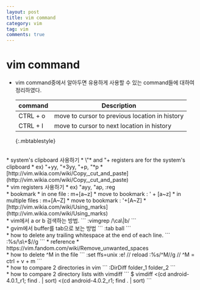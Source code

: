 ```yaml
---
layout: post
title: vim command
category: vim
tag: vim
comments: true
---
```


# vim command
* vim command중에서 알아두면 유용하게 사용할 수 있는 command들에 대하여 정리하였다.


    | command | Description |
    | ------- | ----------- |
    | CTRL + o | move to cursor to previous location in history |
    | CTRL + I | move to cursor to next location in history |
    {:.mbtablestyle}

<br />
* system's clipboard 사용하기
  * \"* and "+ registers are for the system's clipboard
      * ex) "+yy, "+3yy, "+p, "*p
  * [http://vim.wikia.com/wiki/Copy,_cut_and_paste](http://vim.wikia.com/wiki/Copy,_cut_and_paste)

<br />
* vim registers 사용하기
  * ex) "ayy, "ap, :reg

<br />
* bookmark
  * in one file : m+[a~z]
  * move to bookmark : '  + [a~z]
  * in multiple files : m+[A~Z]
  * move to bookmark : '+[A~Z]
  *  [http://vim.wikia.com/wiki/Using_marks](http://vim.wikia.com/wiki/Using_marks)

<br />
* vim에서 a or b 검색하는 방법.
```
   :vimgrep /\ca\|b/ <CTRL-R><SHIFT-%>
```

<br />
* gvim에서 buffer를 tab으로 보는 방법
```
   :tab ball
```

<br />
* how to delete any trailing whitespace at the end of each line.
```
  :%s/\s\+$//g
```
  * reference
    * https://vim.fandom.com/wiki/Remove_unwanted_spaces

<br />
* how to delete ^M in the file
```
   :set ffs=unix
   :e!                   // reload
   :%s/^M//g             // ^M = ctrl + v + m
```

<br />
* how to compare 2 directories in vim
```
   :DirDiff folder_1 folder_2
```

<br />
* how to compare 2 directory lists with vimdiff
```
   $ vimdiff <(cd android-4.0.1_r1; find . | sort) <(cd android-4.0.2_r1; find . | sort)
```
